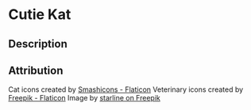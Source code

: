 # Cutie Kat

## Description

## Attribution

Cat icons created by [Smashicons - Flaticon](https://www.flaticon.com/free-icons/cat)
Veterinary icons created by [Freepik - Flaticon](https://www.flaticon.com/free-icons/veterinary)
Image by [starline on Freepik](https://www.freepik.com/free-vector/cute-colorful-kitten-pow-pattern-design_2709577.htm#query=cat%20paw&position=14&from_view=keyword&track=ais&uuid=ef8ea998-e278-4216-a8d4-42509e875746)
